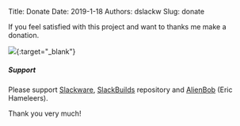 Title: Donate
Date: 2019-1-18
Authors: dslackw
Slug: donate

If you feel satisfied with this project and want to thanks me make a donation.

[<img src="https://gitlab.com/dslackw/images/raw/master/donate/paypaldonate.png">](https://www.paypal.me/dslackw){:target="_blank"}


##### Support

Please support [Slackware](https://paypal.me/volkerdi), [SlackBuilds](https://slackbuilds.org/contributors/) repository and [AlienBob](https://alien.slackbook.org/blog/) (Eric Hameleers).

Thank you very much!

